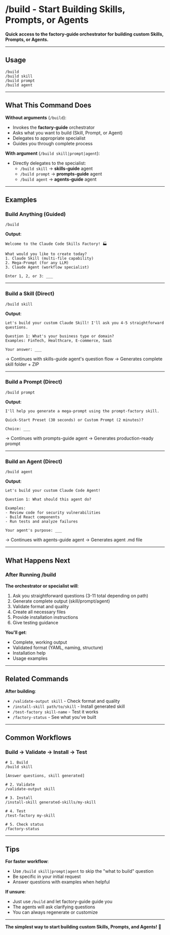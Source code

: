 # /build - Start Building Skills, Prompts, or Agents

**Quick access to the factory-guide orchestrator for building custom Skills, Prompts, or Agents.**

---

## Usage

```
/build
/build skill
/build prompt
/build agent
```

---

## What This Command Does

**Without arguments** (`/build`):
- Invokes the **factory-guide** orchestrator
- Asks what you want to build (Skill, Prompt, or Agent)
- Delegates to appropriate specialist
- Guides you through complete process

**With argument** (`/build skill|prompt|agent`):
- Directly delegates to the specialist:
  - `/build skill` → **skills-guide** agent
  - `/build prompt` → **prompts-guide** agent
  - `/build agent` → **agents-guide** agent

---

## Examples

### Build Anything (Guided)


```
/build
```

**Output**:
```
Welcome to the Claude Code Skills Factory! 🏭

What would you like to create today?
1. Claude Skill (multi-file capability)
2. Mega-Prompt (for any LLM)
3. Claude Agent (workflow specialist)

Enter 1, 2, or 3: ___
```

---

### Build a Skill (Direct)

```
/build skill
```

**Output**:
```
Let's build your custom Claude Skill! I'll ask you 4-5 straightforward questions.

Question 1: What's your business type or domain?
Examples: FinTech, Healthcare, E-commerce, SaaS

Your answer: ___
```

→ Continues with skills-guide agent's question flow
→ Generates complete skill folder + ZIP

---

### Build a Prompt (Direct)

```
/build prompt
```

**Output**:
```
I'll help you generate a mega-prompt using the prompt-factory skill.

Quick-Start Preset (30 seconds) or Custom Prompt (2 minutes)?

Choice: ___
```

→ Continues with prompts-guide agent
→ Generates production-ready prompt

---

### Build an Agent (Direct)

```
/build agent
```

**Output**:
```
Let's build your custom Claude Code Agent!

Question 1: What should this agent do?

Examples:
- Review code for security vulnerabilities
- Build React components
- Run tests and analyze failures

Your agent's purpose: ___
```

→ Continues with agents-guide agent
→ Generates agent .md file

---

## What Happens Next

### After Running /build

**The orchestrator or specialist will**:
1. Ask you straightforward questions (3-11 total depending on path)
2. Generate complete output (skill/prompt/agent)
3. Validate format and quality
4. Create all necessary files
5. Provide installation instructions
6. Give testing guidance

**You'll get**:
- Complete, working output
- Validated format (YAML, naming, structure)
- Installation help
- Usage examples

---

## Related Commands

**After building**:
- `/validate-output skill` - Check format and quality
- `/install-skill path/to/skill` - Install generated skill
- `/test-factory skill-name` - Test it works
- `/factory-status` - See what you've built

---

## Common Workflows

### Build → Validate → Install → Test

```
# 1. Build
/build skill

[Answer questions, skill generated]

# 2. Validate
/validate-output skill

# 3. Install
/install-skill generated-skills/my-skill

# 4. Test
/test-factory my-skill

# 5. Check status
/factory-status
```

---

## Tips

**For faster workflow**:
- Use `/build skill|prompt|agent` to skip the "what to build" question
- Be specific in your initial request
- Answer questions with examples when helpful

**If unsure**:
- Just use `/build` and let factory-guide guide you
- The agents will ask clarifying questions
- You can always regenerate or customize

---

**The simplest way to start building custom Skills, Prompts, and Agents!** 🚀
